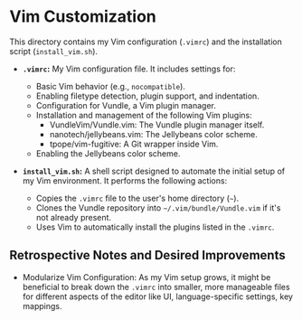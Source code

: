 # Vim Customization

This directory contains my Vim configuration (`.vimrc`) and the installation script (`install_vim.sh`).

* **`.vimrc`:** My Vim configuration file. It includes settings for:
    * Basic Vim behavior (e.g., `nocompatible`).
    * Enabling filetype detection, plugin support, and indentation.
    * Configuration for Vundle, a Vim plugin manager.
    * Installation and management of the following Vim plugins:
        * VundleVim/Vundle.vim: The Vundle plugin manager itself.
        * nanotech/jellybeans.vim: The Jellybeans color scheme.
        * tpope/vim-fugitive: A Git wrapper inside Vim.
    * Enabling the Jellybeans color scheme.

* **`install_vim.sh`:** A shell script designed to automate the initial setup of my Vim environment. It performs the following actions:
    * Copies the `.vimrc` file to the user's home directory (`~`).
    * Clones the Vundle repository into `~/.vim/bundle/Vundle.vim` if it's not already present.
    * Uses Vim to automatically install the plugins listed in the `.vimrc`.

## Retrospective Notes and Desired Improvements

* Modularize Vim Configuration: As my Vim setup grows, it might be beneficial to break down the `.vimrc` into smaller, more manageable files for different aspects of the editor like UI, language-specific settings, key mappings.


